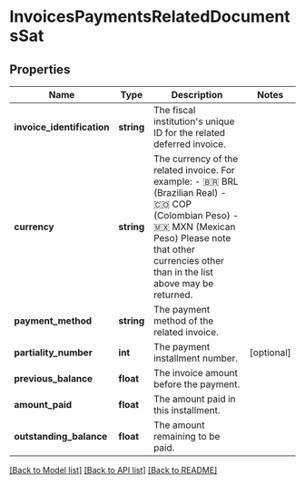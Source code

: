 # InvoicesPaymentsRelatedDocumentsSat

## Properties
Name | Type | Description | Notes
------------ | ------------- | ------------- | -------------
**invoice_identification** | **string** | The fiscal institution&#x27;s unique ID for the related deferred invoice. | 
**currency** | **string** | The currency of the related invoice. For example:      - 🇧🇷 BRL (Brazilian Real) - 🇨🇴 COP (Colombian Peso) - 🇲🇽 MXN (Mexican Peso)      Please note that other currencies other than in the list above may be returned. | 
**payment_method** | **string** | The payment method of the related invoice. | 
**partiality_number** | **int** | The payment installment number. | [optional] 
**previous_balance** | **float** | The invoice amount before the payment. | 
**amount_paid** | **float** | The amount paid in this installment. | 
**outstanding_balance** | **float** | The amount remaining to be paid. | 

[[Back to Model list]](../../README.md#documentation-for-models) [[Back to API list]](../../README.md#documentation-for-api-endpoints) [[Back to README]](../../README.md)

